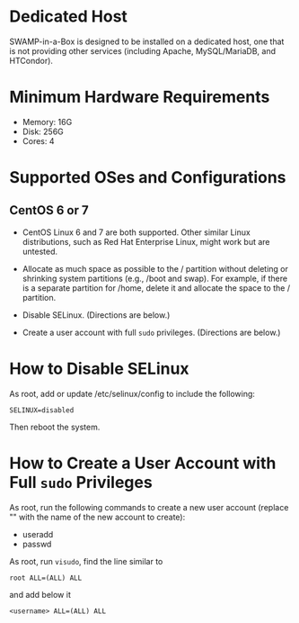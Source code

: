 Dedicated Host
==============

SWAMP-in-a-Box is designed to be installed on a dedicated host, one that is
not providing other services (including Apache, MySQL/MariaDB, and HTCondor).


Minimum Hardware Requirements
=============================

  - Memory: 16G
  - Disk:   256G
  - Cores:  4


Supported OSes and Configurations
=================================

CentOS 6 or 7
-------------

  - CentOS Linux 6 and 7 are both supported. Other similar Linux
    distributions, such as Red Hat Enterprise Linux, might work but are
    untested.

  - Allocate as much space as possible to the / partition without deleting or
    shrinking system partitions (e.g., /boot and swap). For example, if there
    is a separate partition for /home, delete it and allocate the space to the
    / partition.

  - Disable SELinux. (Directions are below.)

  - Create a user account with full `sudo` privileges. (Directions are below.)


How to Disable SELinux
======================

As root, add or update /etc/selinux/config to include the following:

    SELINUX=disabled

Then reboot the system.


How to Create a User Account with Full `sudo` Privileges
========================================================

As root, run the following commands to create a new user account
(replace "<username>" with the name of the new account to create):

  - useradd <username>
  - passwd <username> <password for username>

As root, run `visudo`, find the line similar to

    root ALL=(ALL) ALL

and add below it

    <username> ALL=(ALL) ALL
